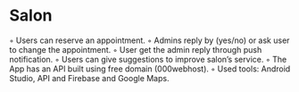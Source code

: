 # Salon
◦	Users can reserve an appointment.
◦	Admins reply by (yes/no) or ask user to change the appointment.
◦	User get the admin reply through push notification.
◦	Users can give suggestions to improve salon’s service.
◦	The App has an API built using free domain (000webhost).
◦	Used tools: Android Studio, API and Firebase and Google Maps.

